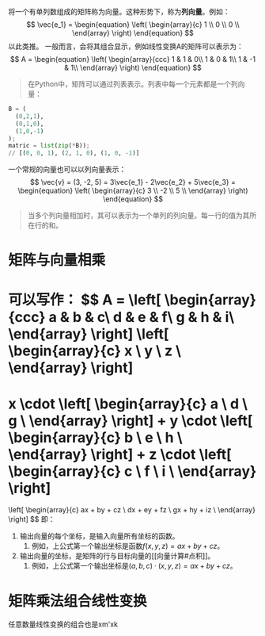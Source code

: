 将一个有单列数组成的矩阵称为向量。这种形势下，称为**列向量**。例如：
$$
\vec{e_1} = 
\begin{equation}
\left(
	\begin{array}{c}
	1 \\
	0 \\
	0 \\
	\end{array}
\right) 
\end{equation}
$$
以此类推。
一般而言，会将其组合显示，例如线性变换A的矩阵可以表示为：
$$
A = 
\begin{equation}
\left(
	\begin{array}{ccc}
	1 & 1 & 0\\
	1 & 0 & 1\\
	1 & -1 & 1\\
	\end{array}
\right) 
\end{equation}
$$

> 在Python中，矩阵可以通过列表表示。列表中每一个元素都是一个列向量：

```python
B = (
  (0,2,1),
  (0,1,0),
  (1,0,-1)
);
matric = list(zip(*B));
// [(0, 0, 1), (2, 1, 0), (1, 0, -1)]
```

一个常规的向量也可以以列向量表示：
$$
\vec{v} = (3, -2, 5) = 3\vec{e_1} - 2\vec{e_2} + 5\vec{e_3} = 
\begin{equation}
\left(
	\begin{array}{c}
	3 \\
	-2 \\
	5 \\
	\end{array}
\right) 
\end{equation}
$$
> 当多个列向量相加时，其可以表示为一个单列的列向量。每一行的值为其所在行的和。

# 矩阵与向量相乘
可以写作：
$$
A = 
\left[
	\begin{array}{ccc}
	a & b & c\\
	d & e & f\\
	g & h & i\\
	\end{array}
\right] 
\left[
	\begin{array}{c}
	x \\
	y \\
	z \\
	\end{array}
\right]
=
x \cdot 
\left[
	\begin{array}{c}
	a \\
	d \\
	g \\
	\end{array}
\right]
+
y \cdot 
\left[
	\begin{array}{c}
	b \\
	e \\
	h \\
	\end{array}
\right]
+
z \cdot 
\left[
	\begin{array}{c}
	c \\
	f \\
	i \\
	\end{array}
\right]
=
\left[
	\begin{array}{c}
	ax + by + cz \\
	dx + ey + fz \\
	gx + hy + iz \\
	\end{array}
\right]
$$
即：
1. 输出向量的每个坐标，是输入向量所有坐标的函数。
	1. 例如，上公式第一个输出坐标是函数$f(x,y,z) = ax + by + cz$。
2. 输出向量的坐标，是矩阵的行与目标向量的[[向量计算#点积]]。
	1. 例如，上公式第一个输出坐标是$(a, b, c) \cdot (x, y, z) = ax + by + cz$。

# 矩阵乘法组合线性变换
任意数量线性变换的组合也是xm'xk
